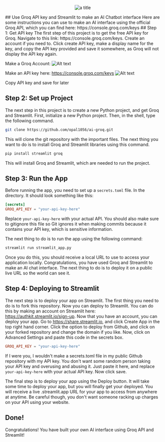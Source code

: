 <p align="center">
  <img src="https://encrypted-tbn0.gstatic.com/images?q=tbn:ANd9GcSHQkwi1Rv5zgeGm0WK8X-YFslWGTDhrnOzkQ&s" alt="a title">
</p>
## Use Groq API key and Streamlit to make an AI Chatbot interface
Here are some instructions you can  use to make an AI interface using the official Groq API, which you can find here: https://console.groq.com/keys
## Step 1: Get API key
The first step of this project is to get the free API key for Groq. Navigate to this link: https://console.groq.com/keys. Create an account if you need to. Click create API key, make a display name for the key, and copy the API key provided and save it  somewhere, as Groq will not display the API key again.

Make a Groq Account:
![Alt text](https://image-forwarder.notaku.so/aHR0cHM6Ly93d3cubm90aW9uLnNvL2ltYWdlL2h0dHBzJTNBJTJGJTJGcHJvZC1maWxlcy1zZWN1cmUuczMudXMtd2VzdC0yLmFtYXpvbmF3cy5jb20lMkY4N2NmOTdjZS05OTQ2LTRjM2QtYTdlMC1hNzkxZWVhMmE0ZTIlMkYyMzEzOWI5MC04YjJjLTQ4ZmEtYjgxNC0yOGEyZTdhN2RkZTklMkZVbnRpdGxlZC5wbmc_dGFibGU9YmxvY2smc3BhY2VJZD04N2NmOTdjZS05OTQ2LTRjM2QtYTdlMC1hNzkxZWVhMmE0ZTImaWQ9ZDM0MDljNWQtNzg2OC00MGM2LThjY2YtMjA4NTkzODE4MDc4JmNhY2hlPXYyJndpZHRoPTI0MDA= "sign in Groq")

Make an API key here: https://console.groq.com/keys
![Alt text](https://image-forwarder.notaku.so/aHR0cHM6Ly93d3cubm90aW9uLnNvL2ltYWdlL2h0dHBzJTNBJTJGJTJGcHJvZC1maWxlcy1zZWN1cmUuczMudXMtd2VzdC0yLmFtYXpvbmF3cy5jb20lMkY4N2NmOTdjZS05OTQ2LTRjM2QtYTdlMC1hNzkxZWVhMmE0ZTIlMkY3OGNjMjQwZS1hMzAyLTRkN2UtODZiNC0xMWFlMDE0NjdkOWElMkZVbnRpdGxlZC5wbmc_dGFibGU9YmxvY2smc3BhY2VJZD04N2NmOTdjZS05OTQ2LTRjM2QtYTdlMC1hNzkxZWVhMmE0ZTImaWQ9ZWM3OTcxMDUtYWJkZS00NTFlLTkwYzQtOWNjMzk2YjVlMjBiJmNhY2hlPXYyJndpZHRoPTI0MDA= "make API")

Copy API key and save for later


## Step 2: Set up Project
The next step in this project is to create a new Python project, and get Groq and Streamlit. First, initialize a new Python project. Then, in the shell, type the following command.
```bash
git clone https://github.com/opal1056/ai-groq.git
```
This will clone the git repository with the important files. The next thing you want to do is to install Groq and Streamlit libraries using this command.
```bash
pip install streamlit groq
```
This will install Groq and Streamlit, which are needed to run the project.
## Step 3: Run the App
Before running the app, you need to set up a ```secrets.toml``` file. In the directory. It should look something like this:
```toml
[secrets]
GROQ_API_KEY = "your-api-key-here"
```
Replace ```your-api-key-here``` with your actual API. You should also make sure to gitignore this file so Git ignores it when making commits because it contains your API key, which is sensitive information.

The next thing to do is to run the app using the following command:
```bash
streamlit run streamlit_app.py
```
Once you do this, you should receive a local URL to use to access your application locally. Congratulations, you have used Groq and Streamlit to make an AI chat interface. The next thing to do is to deploy it on a public live URL so the world can see it.

## Step 4: Deploying to Streamlit
The next step is to deploy your app on Streamlit. The first thing you need to do is to fork this repository. Now you can deploy to Streamlit. You can do this by making an account on Streamlit here: https://authkit.streamlit.io/sign-up. Now that you have an account, you can deploy your app. Go to https://share.streamlit.io, and click Create App in the top right hand corner. Click the option to deploy from Github, and click on your forked repository and change the domain if you like. Now, click on Advanced Settings and paste this code in the secrets box.
```toml
GROQ_API_KEY = "your-api-key-here"
```
If I were you, I wouldn't make a secrets.toml file in my public Github repository with my API key. You don't want some random person taking your API key and overusing and abusing it. Just paste it here, and replace ```your-api-key-here``` with your actual API key. Now click save.

The final step is to deploy your app using the Deploy button. It will take some time to deploy your app, but you will finally get your deployed. You will receive a live .streamlit.app URL for your app to access from anywhere at anytime. Be careful though, you don't want someone racking up charges on your API using your website.
## Done!
Congratulations! You have built your own AI interface using Groq API and Streamlit!
